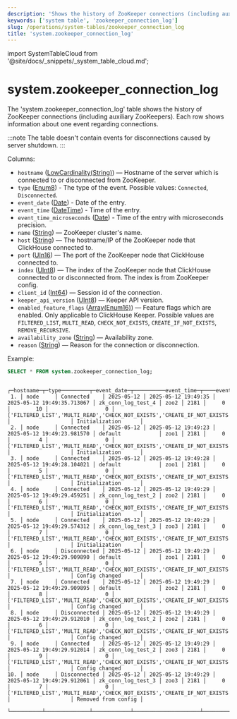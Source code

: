 ```yaml
---
description: 'Shows the history of ZooKeeper connections (including auxiliary ZooKeepers).'
keywords: ['system table', 'zookeeper_connection_log']
slug: /operations/system-tables/zookeeper_connection_log
title: 'system.zookeeper_connection_log'
---
```


import SystemTableCloud from '@site/docs/_snippets/_system_table_cloud.md';

# system.zookeeper_connection_log

<SystemTableCloud/>

The 'system.zookeeper_connection_log' table shows the history of ZooKeeper connections (including auxiliary ZooKeepers). Each row shows information about one event regarding connections.

:::note
The table doesn't contain events for disconnections caused by server shutdown.
:::

Columns:

-   `hostname` ([LowCardinality(String)](../../sql-reference/data-types/string.md)) — Hostname of the server which is connected to or disconnected from ZooKeeper.
-   `type` ([Enum8](../../sql-reference/data-types/enum.md)) - The type of the event. Possible values: `Connected`, `Disconnected`.
-   `event_date` ([Date](../../sql-reference/data-types/date.md)) - Date of the entry.
-   `event_time` ([DateTime](../../sql-reference/data-types/datetime.md)) - Time of the entry.
-   `event_time_microseconds` ([Date](../../sql-reference/data-types/datetime64.md)) - Time of the entry with microseconds precision.
-   `name` ([String](../../sql-reference/data-types/string.md)) — ZooKeeper cluster's name.
-   `host` ([String](../../sql-reference/data-types/string.md)) — The hostname/IP of the ZooKeeper node that ClickHouse connected to.
-   `port` ([UIn16](../../sql-reference/data-types/int-uint.md)) — The port of the ZooKeeper node that ClickHouse connected to.
-   `index` ([UInt8](../../sql-reference/data-types/int-uint.md)) — The index of the ZooKeeper node that ClickHouse connected to or disconnected from. The index is from ZooKeeper config.
-   `client_id` ([Int64](../../sql-reference/data-types/int-uint.md)) — Session id of the connection.
-   `keeper_api_version` ([UInt8](../../sql-reference/data-types/int-uint.md)) — Keeper API version.
-   `enabled_feature_flags` ([Array(Enum16)](../../sql-reference/data-types/array.md)) — Feature flags which are enabled. Only applicable to ClickHouse Keeper. Possible values are `FILTERED_LIST`, `MULTI_READ`, `CHECK_NOT_EXISTS`, `CREATE_IF_NOT_EXISTS`, `REMOVE_RECURSIVE`.
-   `availability_zone` ([String](../../sql-reference/data-types/string.md)) — Availability zone.
-   `reason` ([String](../../sql-reference/data-types/string.md)) — Reason for the connection or disconnection.

Example:

```sql
SELECT * FROM system.zookeeper_connection_log;
```

```text
    ┌─hostname─┬─type─────────┬─event_date─┬──────────event_time─┬────event_time_microseconds─┬─name───────────────┬─host─┬─port─┬─index─┬─client_id─┬─keeper_api_version─┬─enabled_feature_flags───────────────────────────────────────────────────────────────────────┬─availability_zone─┬─reason──────────────┐
 1. │ node     │ Connected    │ 2025-05-12 │ 2025-05-12 19:49:35 │ 2025-05-12 19:49:35.713067 │ zk_conn_log_test_4 │ zoo2 │ 2181 │     0 │        10 │                  0 │ ['FILTERED_LIST','MULTI_READ','CHECK_NOT_EXISTS','CREATE_IF_NOT_EXISTS','REMOVE_RECURSIVE'] │                   │ Initialization      │
 2. │ node     │ Connected    │ 2025-05-12 │ 2025-05-12 19:49:23 │ 2025-05-12 19:49:23.981570 │ default            │ zoo1 │ 2181 │     0 │         4 │                  0 │ ['FILTERED_LIST','MULTI_READ','CHECK_NOT_EXISTS','CREATE_IF_NOT_EXISTS','REMOVE_RECURSIVE'] │                   │ Initialization      │
 3. │ node     │ Connected    │ 2025-05-12 │ 2025-05-12 19:49:28 │ 2025-05-12 19:49:28.104021 │ default            │ zoo1 │ 2181 │     0 │         5 │                  0 │ ['FILTERED_LIST','MULTI_READ','CHECK_NOT_EXISTS','CREATE_IF_NOT_EXISTS','REMOVE_RECURSIVE'] │                   │ Initialization      │
 4. │ node     │ Connected    │ 2025-05-12 │ 2025-05-12 19:49:29 │ 2025-05-12 19:49:29.459251 │ zk_conn_log_test_2 │ zoo2 │ 2181 │     0 │         6 │                  0 │ ['FILTERED_LIST','MULTI_READ','CHECK_NOT_EXISTS','CREATE_IF_NOT_EXISTS','REMOVE_RECURSIVE'] │                   │ Initialization      │
 5. │ node     │ Connected    │ 2025-05-12 │ 2025-05-12 19:49:29 │ 2025-05-12 19:49:29.574312 │ zk_conn_log_test_3 │ zoo3 │ 2181 │     0 │         7 │                  0 │ ['FILTERED_LIST','MULTI_READ','CHECK_NOT_EXISTS','CREATE_IF_NOT_EXISTS','REMOVE_RECURSIVE'] │                   │ Initialization      │
 6. │ node     │ Disconnected │ 2025-05-12 │ 2025-05-12 19:49:29 │ 2025-05-12 19:49:29.909890 │ default            │ zoo1 │ 2181 │     0 │         5 │                  0 │ ['FILTERED_LIST','MULTI_READ','CHECK_NOT_EXISTS','CREATE_IF_NOT_EXISTS','REMOVE_RECURSIVE'] │                   │ Config changed      │
 7. │ node     │ Connected    │ 2025-05-12 │ 2025-05-12 19:49:29 │ 2025-05-12 19:49:29.909895 │ default            │ zoo2 │ 2181 │     0 │         8 │                  0 │ ['FILTERED_LIST','MULTI_READ','CHECK_NOT_EXISTS','CREATE_IF_NOT_EXISTS','REMOVE_RECURSIVE'] │                   │ Config changed      │
 8. │ node     │ Disconnected │ 2025-05-12 │ 2025-05-12 19:49:29 │ 2025-05-12 19:49:29.912010 │ zk_conn_log_test_2 │ zoo2 │ 2181 │     0 │         6 │                  0 │ ['FILTERED_LIST','MULTI_READ','CHECK_NOT_EXISTS','CREATE_IF_NOT_EXISTS','REMOVE_RECURSIVE'] │                   │ Config changed      │
 9. │ node     │ Connected    │ 2025-05-12 │ 2025-05-12 19:49:29 │ 2025-05-12 19:49:29.912014 │ zk_conn_log_test_2 │ zoo3 │ 2181 │     0 │         9 │                  0 │ ['FILTERED_LIST','MULTI_READ','CHECK_NOT_EXISTS','CREATE_IF_NOT_EXISTS','REMOVE_RECURSIVE'] │                   │ Config changed      │
10. │ node     │ Disconnected │ 2025-05-12 │ 2025-05-12 19:49:29 │ 2025-05-12 19:49:29.912061 │ zk_conn_log_test_3 │ zoo3 │ 2181 │     0 │         7 │                  0 │ ['FILTERED_LIST','MULTI_READ','CHECK_NOT_EXISTS','CREATE_IF_NOT_EXISTS','REMOVE_RECURSIVE'] │                   │ Removed from config │
    └──────────┴──────────────┴────────────┴─────────────────────┴────────────────────────────┴────────────────────┴──────┴──────┴───────┴───────────┴────────────────────┴─────────────────────────────────────────────────────────────────────────────────────────────┴───────────────────┴─────────────────────┘
```
